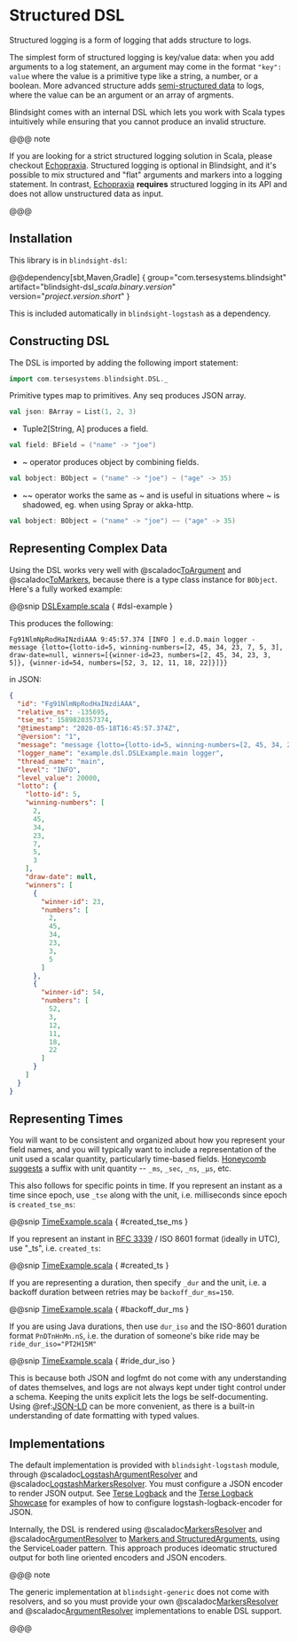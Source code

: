 # Structured DSL

Structured logging is a form of logging that adds structure to logs.  

The simplest form of structured logging is key/value data: when you add arguments to a log statement, an argument may come in the format `"key": value` where the value is a primitive type like a string, a number, or a boolean.  More advanced structure adds [semi-structured data](https://en.wikipedia.org/wiki/Semi-structured_data) to logs, where the value can be an argument or an array of argments.

Blindsight comes with an internal DSL which lets you work with Scala types intuitively while ensuring that you cannot produce an invalid structure.

@@@ note

If you are looking for a strict structured logging solution in Scala, please checkout [Echopraxia](https://github.com/tersesystems/echopraxia-plusscala).  Structured logging is optional in Blindsight, and it's possible to mix structured and "flat" arguments and markers into a logging statement.  In contrast, [Echopraxia](https://github.com/tersesystems/echopraxia-plusscala) **requires** structured logging in its API and does not allow unstructured data as input.

@@@


## Installation

This library is in `blindsight-dsl`: 

@@dependency[sbt,Maven,Gradle] {
group="com.tersesystems.blindsight"
artifact="blindsight-dsl_$scala.binary.version$"
version="$project.version.short$"
}

This is included automatically in `blindsight-logstash` as a dependency.

## Constructing DSL

The DSL is imported by adding the following import statement:

```scala
import com.tersesystems.blindsight.DSL._
```

Primitive types map to primitives.  Any seq produces JSON array.

```scala
val json: BArray = List(1, 2, 3)
```

* Tuple2[String, A] produces a field.

```scala
val field: BField = ("name" -> "joe")
```

* ~ operator produces object by combining fields.

```scala
val bobject: BObject = ("name" -> "joe") ~ ("age" -> 35)
```

* ~~ operator works the same as ~ and is useful in situations where ~ is shadowed, eg. when using Spray or akka-http.

```scala
val bobject: BObject = ("name" -> "joe") ~~ ("age" -> 35)
```

## Representing Complex Data

Using the DSL works very well with @scaladoc[ToArgument](com.tersesystems.blindsight.ToArgument) and @scaladoc[ToMarkers](com.tersesystems.blindsight.ToMarkers), because there is a type class instance for `BObject`.  Here's a fully worked example:

@@snip [DSLExample.scala](../../../test/scala/example/dsl/DSLExample.scala) { #dsl-example }

This produces the following:

```text
Fg91NlmNpRodHaINzdiAAA 9:45:57.374 [INFO ] e.d.D.main logger -  message {lotto={lotto-id=5, winning-numbers=[2, 45, 34, 23, 7, 5, 3], draw-date=null, winners=[{winner-id=23, numbers=[2, 45, 34, 23, 3, 5]}, {winner-id=54, numbers=[52, 3, 12, 11, 18, 22]}]}}
```

in JSON:

```json
{
  "id": "Fg91NlmNpRodHaINzdiAAA",
  "relative_ns": -135695,
  "tse_ms": 1589820357374,
  "@timestamp": "2020-05-18T16:45:57.374Z",
  "@version": "1",
  "message": "message {lotto={lotto-id=5, winning-numbers=[2, 45, 34, 23, 7, 5, 3], draw-date=null, winners=[{winner-id=23, numbers=[2, 45, 34, 23, 3, 5]}, {winner-id=54, numbers=[52, 3, 12, 11, 18, 22]}]}}",
  "logger_name": "example.dsl.DSLExample.main logger",
  "thread_name": "main",
  "level": "INFO",
  "level_value": 20000,
  "lotto": {
    "lotto-id": 5,
    "winning-numbers": [
      2,
      45,
      34,
      23,
      7,
      5,
      3
    ],
    "draw-date": null,
    "winners": [
      {
        "winner-id": 23,
        "numbers": [
          2,
          45,
          34,
          23,
          3,
          5
        ]
      },
      {
        "winner-id": 54,
        "numbers": [
          52,
          3,
          12,
          11,
          18,
          22
        ]
      }
    ]
  }
}
```

## Representing Times

You will want to be consistent and organized about how you represent your field names, and you will typically want to include a representation of the unit used a scalar quantity, particularly time-based fields.  [Honeycomb suggests](https://www.honeycomb.io/blog/event-foo-building-better-events/) a suffix with unit quantity -- `_ms`, `_sec`, `_ns`, `_µs`, etc.

This also follows for specific points in time.  If you represent an instant as a time since epoch, use `_tse` along with the unit, i.e. milliseconds since epoch is `created_tse_ms`:
  
@@snip [TimeExample.scala](../../../test/scala/example/dsl/TimeExample.scala) { #created_tse_ms }

If you represent an instant in [RFC 3339](https://tools.ietf.org/html/rfc3339#section-5.7) / ISO 8601 format (ideally in UTC), use "_ts", i.e. `created_ts`:

@@snip [TimeExample.scala](../../../test/scala/example/dsl/TimeExample.scala) { #created_ts }

If you are representing a duration, then specify `_dur` and the unit, i.e. a backoff duration between retries may be `backoff_dur_ms=150`.  

@@snip [TimeExample.scala](../../../test/scala/example/dsl/TimeExample.scala) { #backoff_dur_ms }

If you are using Java durations, then use `dur_iso` and the ISO-8601 duration format `PnDTnHnMn.nS`, i.e. the duration of someone's bike ride may be `ride_dur_iso="PT2H15M"` 

@@snip [TimeExample.scala](../../../test/scala/example/dsl/TimeExample.scala) { #ride_dur_iso }

This is because both JSON and logfmt do not come with any understanding of dates themselves, and logs are not always kept under tight control under a schema.  Keeping the units explicit lets the logs be self-documenting.  Using @ref:[JSON-LD](jsonld.md) can be more convenient, as there is a built-in understanding of date formatting with typed values.

## Implementations

The default implementation is provided with `blindsight-logstash` module, through @scaladoc[LogstashArgumentResolver](com.tersesystems.blindsight.logstash.LogstashArgumentResolver) and @scaladoc[LogstashMarkersResolver](com.tersesystems.blindsight.logstash.LogstashMarkersResolver).  You must configure a JSON encoder to render JSON output.  See [Terse Logback](https://tersesystems.github.io/terse-logback/) and the [Terse Logback Showcase](https://github.com/tersesystems/terse-logback-showcase) for examples of how to configure logstash-logback-encoder for JSON. 

Internally, the DSL is rendered using @scaladoc[MarkersResolver](com.tersesystems.blindsight.MarkersResolver) and @scaladoc[ArgumentResolver](com.tersesystems.blindsight.ArgumentResolver) to [Markers and StructuredArguments](https://github.com/logstash/logstash-logback-encoder#event-specific-custom-fields), using the ServiceLoader pattern.  This approach produces ideomatic structured output for both line oriented encoders and JSON encoders.

@@@ note

The generic implementation at `blindsight-generic` does not come with resolvers, and so you must provide your own @scaladoc[MarkersResolver](com.tersesystems.blindsight.MarkersResolver) and @scaladoc[ArgumentResolver](com.tersesystems.blindsight.ArgumentResolver) implementations to enable DSL support.

@@@
